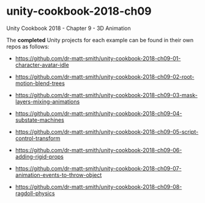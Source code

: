# unity-cookbook-2018-ch09
Unity Cookbook 2018 - Chapter 9 - 3D Animation

The **completed** Unity projects for each example can be found in their own repos as follows:

- https://github.com/dr-matt-smith/unity-cookbook-2018-ch09-01-character-avatar-idle

- https://github.com/dr-matt-smith/unity-cookbook-2018-ch09-02-root-motion-blend-trees

- https://github.com/dr-matt-smith/unity-cookbook-2018-ch09-03-mask-layers-mixing-animations

- https://github.com/dr-matt-smith/unity-cookbook-2018-ch09-04-substate-machines

- https://github.com/dr-matt-smith/unity-cookbook-2018-ch09-05-script-control-transform

- https://github.com/dr-matt-smith/unity-cookbook-2018-ch09-06-adding-rigid-props

- https://github.com/dr-matt-smith/unity-cookbook-2018-ch09-07-animation-events-to-throw-object

- https://github.com/dr-matt-smith/unity-cookbook-2018-ch09-08-ragdoll-physics

